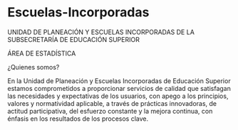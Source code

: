 # Escuelas-Incorporadas
UNIDAD DE PLANEACIÓN Y ESCUELAS INCORPORADAS  DE LA SUBSECRETARÍA DE EDUCACIÓN SUPERIOR

ÁREA DE ESTADÍSTICA

¿Quienes somos?

En la Unidad de Planeación y Escuelas Incorporadas de Educación Superior  estamos comprometidos a proporcionar servicios de calidad que satisfagan las necesidades y expectativas de los usuarios, con apego a los principios, valores y normatividad aplicable, a través de prácticas innovadoras, de actitud participativa, del esfuerzo constante y la mejora continua, con énfasis en los resultados de los procesos clave.

